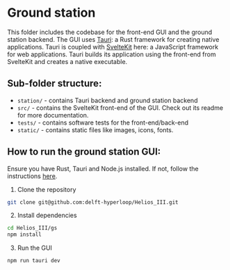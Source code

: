 # Ground station

This folder includes the codebase for the front-end GUI and the ground station backend.
The GUI uses [Tauri](https://tauri.app/): a Rust framework for creating native applications.
Tauri is coupled with [SvelteKit](https://kit.svelte.dev/) here: a JavaScript framework for web applications.
Tauri builds its application using the front-end from SvelteKit and creates a native executable.

## Sub-folder structure:

- `station/` - contains Tauri backend and ground station backend
- `src/` - contains the SvelteKit front-end of the GUI. Check out its readme for more documentation.
- `tests/` - contains software tests for the front-end/back-end
- `static/` - contains static files like images, icons, fonts.

## How to run the ground station GUI:


Ensure you have Rust, Tauri and Node.js installed. 
If not, follow the instructions [here](https://tauri.studio/en/docs/getting-started/installation).

1. Clone the repository
```bash
git clone git@github.com:delft-hyperloop/Helios_III.git
```

2. Install dependencies
```bash
cd Helios_III/gs
npm install
```

3. Run the GUI
```bash
npm run tauri dev
```
